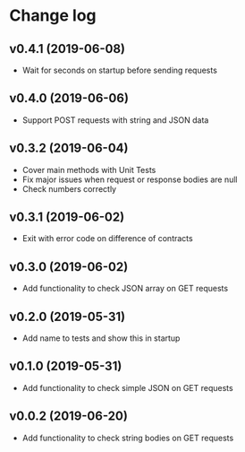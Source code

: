 # Change log

## v0.4.1 (2019-06-08)

 - Wait for seconds on startup before sending requests

## v0.4.0 (2019-06-06)

 - Support POST requests with string and JSON data

## v0.3.2 (2019-06-04)

 - Cover main methods with Unit Tests
 - Fix major issues when request or response bodies are null
 - Check numbers correctly

## v0.3.1 (2019-06-02)

 - Exit with error code on difference of contracts

## v0.3.0 (2019-06-02)

 - Add functionality to check JSON array on GET requests

## v0.2.0 (2019-05-31)

 - Add name to tests and show this in startup

## v0.1.0 (2019-05-31)

 - Add functionality to check simple JSON on GET requests

## v0.0.2 (2019-06-20)

 - Add functionality to check string bodies on GET requests
